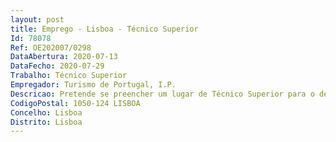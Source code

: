 ```yaml
--- 
layout: post
title: Emprego - Lisboa - Técnico Superior
Id: 78078
Ref: OE202007/0298
DataAbertura: 2020-07-13
DataFecho: 2020-07-29
Trabalho: Técnico Superior
Empregador: Turismo de Portugal, I.P.
Descricao: Pretende se preencher um lugar de Técnico Superior para o desempenho das seguintes funções   Análise económica e financeira de projetos de investimento no setor do turismo cofinanciados no âmbito do Portugal 2020 e dos instrumentos financeiros próprios do Turismo de Portugal, I.P.    Análise de pedidos de pagamento no âmbito do acompanhamento de projetos de investimento   Participação em vistorias técnicas a projetos, (obriga a disponibilidade para deslocações pelo país)   Prestação de informações sobre os sistemas de incentivos e questões de carácter económico e financeiro a entidades públicas e privadas.
CodigoPostal: 1050-124 LISBOA
Concelho: Lisboa
Distrito: Lisboa
--- 
```

